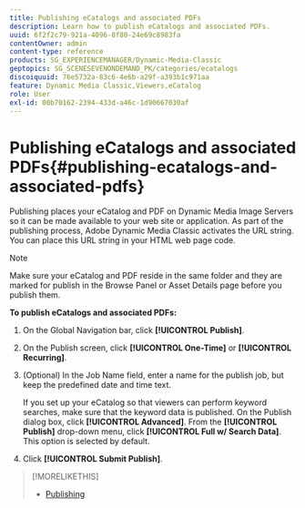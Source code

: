 ```yaml
---
title: Publishing eCatalogs and associated PDFs
description: Learn how to publish eCatalogs and associated PDFs.
uuid: 6f2f2c79-921a-4096-8f80-24e69c8983fa
contentOwner: admin
content-type: reference
products: SG_EXPERIENCEMANAGER/Dynamic-Media-Classic
geptopics: SG_SCENESEVENONDEMAND_PK/categories/ecatalogs
discoiquuid: 76e5732a-83c6-4e6b-a29f-a393b1c971aa
feature: Dynamic Media Classic,Viewers,eCatalog
role: User
exl-id: 00b70162-2394-433d-a46c-1d90667030af
---
```

# Publishing eCatalogs and associated PDFs{#publishing-ecatalogs-and-associated-pdfs}

Publishing places your eCatalog and PDF on Dynamic Media Image Servers so it can be made available to your web site or application. As part of the publishing process, Adobe Dynamic Media Classic activates the URL string. You can place this URL string in your HTML web page code.

>[!NOTE]
>
>Make sure your eCatalog and PDF reside in the same folder and they are marked for publish in the Browse Panel or Asset Details page before you publish them.

**To publish eCatalogs and associated PDFs:**

1. On the Global Navigation bar, click **[!UICONTROL Publish]**.
1. On the Publish screen, click **[!UICONTROL One-Time]** or **[!UICONTROL Recurring]**.
1. (Optional) In the Job Name field, enter a name for the publish job, but keep the predefined date and time text.

   If you set up your eCatalog so that viewers can perform keyword searches, make sure that the keyword data is published. On the Publish dialog box, click **[!UICONTROL Advanced]**. From the **[!UICONTROL Publish]** drop-down menu, click **[!UICONTROL Full w/ Search Data]**. This option is selected by default.

1. Click ****[!UICONTROL Submit Publish]****.

>[!MORELIKETHIS]
>
>* [Publishing](publishing-files.md)
